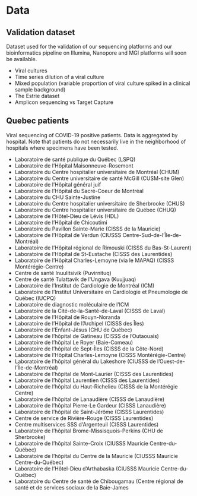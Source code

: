 
# Data

## Validation dataset

Dataset used for the validation of our sequencing platforms and our bioinformatics pipeline on Illumina, Nanopore and MGI platforms will soon be available.

<ul>
<li>Viral cultures</li>
<li>Time series dilution of a viral culture</li>
<li>Mixed population (variable proportion of viral culture spiked in a clinical sample background)</li>
<li>The Estrie dataset</li>
<li>Amplicon sequencing vs Target Capture
</ul>

## Quebec patients
Viral sequencing of COVID-19 positive patients. Data is aggregated by hospital. Note that patients do not necessarily live in the neighborhood of hospitals where specimens have been tested.

 - Laboratoire de santé publique du Québec (LSPQ)
 - Laboratoire de l’Hôpital Maisonneuve-Rosemont
 - Laboratoire du Centre hospitalier universitaire de Montréal (CHUM)
 - Laboratoire du Centre universitaire de santé McGill (CUSM-site Glen)
 - Laboratoire de l’Hôpital général juif
 - Laboratoire de l’Hôpital du Sacré-Coeur de Montréal
 - Laboratoire du CHU Sainte-Justine
 - Laboratoire du Centre hospitalier universitaire de Sherbrooke (CHUS)
 - Laboratoire du Centre hospitalier universitaire de Québec (CHUQ)
 - Laboratoire de l’Hôtel-Dieu de Lévis (HDL)
 - Laboratoire de l’Hôpital de Chicoutimi
 - Laboratoire du Pavillon Sainte-Marie (CISSS de la Mauricie)
 - Laboratoire de l’Hôpital de Verdun (CIUSSS Centre-Sud-de-l’Île-de-Montréal)
 - Laboratoire de l’Hôpital régional de Rimouski (CISSS du Bas-St-Laurent)
 - Laboratoire de l’Hôpital de St-Eustache (CISSS des Laurentides)
 - Laboratoire de l’Hôpital Charles-Lemoyne (via le MAPAQ) (CISSS Montérégie-Centre)
 - Centre de santé Inuulitsivik (Puvirnituq)
 - Centre de santé Tulattavik de l'Ungava (Kuujjuaq)
 - Laboratoire de l’Institut de Cardiologie de Montréal (ICM)
 - Laboratoire de l’Institut Universitaire en Cardiologie et Pneumologie de Québec (IUCPQ)
 - Laboratoire de diagnostic moléculaire de l’ICM
 - Laboratoire de la Cité-de-la-Santé-de-Laval (CISSS de Laval)
 - Laboratoire de l’Hôpital de Rouyn-Noranda
 - Laboratoire de l’Hôpital de l’Archipel (CISSS des Îles)
 - Laboratoire de l’Enfant-Jésus (CHU de Québec)
 - Laboratoire de l’hôpital de Gatineau (CISSS de l’Outaouais)
 - Laboratoire de l’hôpital Le Royer (Baie-Comeau)
 - Laboratoire de l’hôpital de Sept-Îles (CISSS de la Côte-Nord)
 - Laboratoire de l’Hôpital Charles-Lemoyne (CISSS Montérégie-Centre)
 - Laboratoire de l’hôpital général du Lakeshore (CIUSSS de l’Ouest-de-l’Île-de-Montréal)
 - Laboratoire de l’hôpital de Mont-Laurier (CISSS des Laurentides)
 - Laboratoire de l’hôpital Laurentien (CISSS des Laurentides)
 - Laboratoire de l’hôpital du Haut-Richelieu (CISSS de la Montérégie Centre)
 - Laboratoire de l’hôpital de Lanaudière (CISSS de Lanaudière)
 - Laboratoire de l’hôpital Pierre-Le Gardeur (CISSS Lanaudière)
 - Laboratoire de l’hôpital de Saint-Jérôme (CISSS Laurentides)
 - Centre de service de Rivière-Rouge (CISSS Laurentides)
 - Centre multiservices SSS d'Argenteuil (CISSS Laurentides)
 - Laboratoire de l’hôpital Brome-Missisquois-Perkins (CHU de Sherbrooke)
 - Laboratoire de l’hôpital Sainte-Croix (CIUSSS Mauricie Centre-du-Québec)
 - Laboratoire de l’hôpital du Centre de la Mauricie (CIUSSS Mauricie Centre-du-Québec)
 - Laboratoire de l’Hôtel-Dieu d’Arthabaska (CIUSSS Mauricie Centre-du-Québec)
 - Laboratoire du Centre de santé de Chibougamau (Centre régional de santé et de services sociaux de la Baie-James
